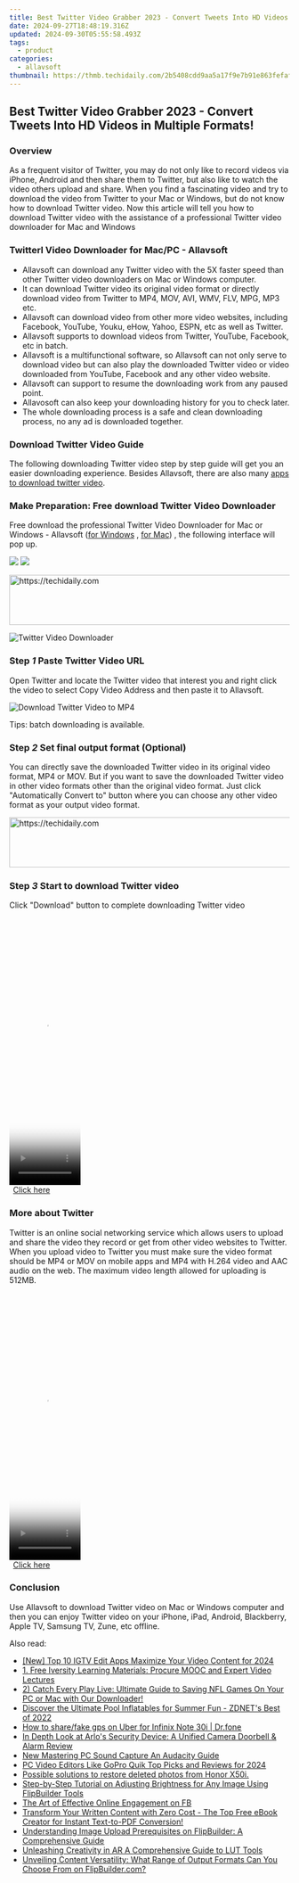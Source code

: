 ```yaml
---
title: Best Twitter Video Grabber 2023 - Convert Tweets Into HD Videos in Multiple Formats!
date: 2024-09-27T18:48:19.316Z
updated: 2024-09-30T05:55:58.493Z
tags:
  - product
categories:
  - allavsoft
thumbnail: https://thmb.techidaily.com/2b5408cdd9aa5a17f9e7b91e863fefaf73cf6e1aca47c82b58449d867a0d4a44.jpg
---
```


## Best Twitter Video Grabber 2023 - Convert Tweets Into HD Videos in Multiple Formats!

### Overview

As a frequent visitor of Twitter, you may do not only like to record videos via iPhone, Android and then share them to Twitter, but also like to watch the video others upload and share. When you find a fascinating video and try to download the video from Twitter to your Mac or Windows, but do not know how to download Twitter video. Now this article will tell you how to download Twitter video with the assistance of a professional Twitter video downloader for Mac and Windows

### Twitterl Video Downloader for Mac/PC - Allavsoft

* Allavsoft can download any Twitter video with the 5X faster speed than other Twitter video downloaders on Mac or Windows computer.
* It can download Twitter video its original video format or directly download video from Twitter to MP4, MOV, AVI, WMV, FLV, MPG, MP3 etc.
* Allavsoft can download video from other more video websites, including Facebook, YouTube, Youku, eHow, Yahoo, ESPN, etc as well as Twitter.
* Allavsoft supports to download videos from Twitter, YouTube, Facebook, etc in batch.
* Allavsoft is a multifunctional software, so Allavsoft can not only serve to download video but can also play the downloaded Twitter video or video downloaded from YouTube, Facebook and any other video website.
* Allavsoft can support to resume the downloading work from any paused point.
* Allavosoft can also keep your downloading history for you to check later.
* The whole downloading process is a safe and clean downloading process, no any ad is downloaded together.

### Download Twitter Video Guide

The following downloading Twitter video step by step guide will get you an easier downloading experience. Besides Allavsoft, there are also many [apps to download twitter video](https://fixthephoto.com/best-app-to-download-twitter-videos.html). 

### Make Preparation: Free download Twitter Video Downloader

Free download the professional Twitter Video Downloader for Mac or Windows - Allavsoft ([for Windows](https://tools.techidaily.com/allavsoft/products/) , [for Mac](https://tools.techidaily.com/allavsoft/products/)) , the following interface will pop up.

[![](https://www.allavsoft.com/how-to/../images/how-to/free-download-win.jpg)](https://tools.techidaily.com/allavsoft/products/) [![](https://www.allavsoft.com/how-to/../images/how-to/free-download-mac.jpg)](https://tools.techidaily.com/allavsoft/products/)

<!-- affiliate ads begin -->
<a href="https://appsumo.8odi.net/c/5597632/2123740/7443" target="_top" id="2123740">
  <img src="//a.impactradius-go.com/display-ad/7443-2123740" border="0" alt="https://techidaily.com" width="728" height="90"/>
</a>
<img height="0" width="0" src="https://appsumo.8odi.net/i/5597632/2123740/7443" style="position:absolute;visibility:hidden;" border="0" />
<!-- affiliate ads end -->

![Twitter Video Downloader](https://www.allavsoft.com/how-to/../images/allavsoft/screen-shot-600.jpg)

### Step _1_ Paste Twitter Video URL

Open Twitter and locate the Twitter video that interest you and right click the video to select Copy Video Address and then paste it to Allavsoft. 

![Download Twitter Video to MP4](https://www.allavsoft.com/how-to/../images/how-to/download-udemy-videos/download-udemy-courses-videos.jpg)

Tips: batch downloading is available.

### Step _2_ Set final output format (Optional)

You can directly save the downloaded Twitter video in its original video format, MP4 or MOV. But if you want to save the downloaded Twitter video in other video formats other than the original video format. Just click "Automatically Convert to" button where you can choose any other video format as your output video format.

<!-- affiliate ads begin -->
<a href="https://ephamedtechinc.pxf.io/c/5597632/2137201/26400" target="_top" id="2137201">
  <img src="//a.impactradius-go.com/display-ad/26400-2137201" border="0" alt="https://techidaily.com" width="728" height="90"/>
</a>
<img height="0" width="0" src="https://ephamedtechinc.pxf.io/i/5597632/2137201/26400" style="position:absolute;visibility:hidden;" border="0" />
<!-- affiliate ads end -->

### Step _3_ Start to download Twitter video

Click "Download" button to complete downloading Twitter video

<!-- affiliate ads begin -->
<span id="1977006">
					<video width="128" height="480" style="cursor:pointer"
           poster="//a.impactradius-go.com/display-clicktoplayimage/1977006.png"
           onclick="if(!this.playClicked){this.play();this.setAttribute('controls',true);this.playClicked=true;}">
	   <source src="//a.impactradius-go.com/display-ad/22993-1977006">
	   <img src="//a.impactradius-go.com/display-clicktoplayimage/1977006.png" style="border: none; height: 100%; width: 100%; object-fit: contain">
	</video>
	<div style="width:80px;text-align:center"><a href="javascript:window.open(decodeURIComponent('https%3A%2F%2Fhomestyler.sjv.io%2Fc%2F5597632%2F1977006%2F22993'), '_blank');void(0);">Click here</a></div>
</span>
<img height="0" width="0" src="https://imp.pxf.io/i/5597632/1977006/22993" style="position:absolute;visibility:hidden;" border="0" />
<!-- affiliate ads end -->

### More about Twitter

Twitter is an online social networking service which allows users to upload and share the video they record or get from other video websites to Twitter. When you upload video to Twitter you must make sure the video format should be MP4 or MOV on mobile apps and MP4 with H.264 video and AAC audio on the web. The maximum video length allowed for uploading is 512MB.

<!-- affiliate ads begin -->
<span id="1977032">
					<video width="128" height="480" style="cursor:pointer"
           poster="//a.impactradius-go.com/display-clicktoplayimage/1977032.png"
           onclick="if(!this.playClicked){this.play();this.setAttribute('controls',true);this.playClicked=true;}">
	   <source src="//a.impactradius-go.com/display-ad/22993-1977032">
	   <img src="//a.impactradius-go.com/display-clicktoplayimage/1977032.png" style="border: none; height: 100%; width: 100%; object-fit: contain">
	</video>
	<div style="width:80px;text-align:center"><a href="javascript:window.open(decodeURIComponent('https%3A%2F%2Fhomestyler.sjv.io%2Fc%2F5597632%2F1977032%2F22993'), '_blank');void(0);">Click here</a></div>
</span>
<img height="0" width="0" src="https://imp.pxf.io/i/5597632/1977032/22993" style="position:absolute;visibility:hidden;" border="0" />
<!-- affiliate ads end -->

### Conclusion

Use Allavsoft to download Twitter video on Mac or Windows computer and then you can enjoy Twitter video on your iPhone, iPad, Android, Blackberry, Apple TV, Samsung TV, Zune, etc offline.

<ins class="adsbygoogle"
     style="display:block"
     data-ad-format="autorelaxed"
     data-ad-client="ca-pub-7571918770474297"
     data-ad-slot="1223367746"></ins>

<ins class="adsbygoogle"
     style="display:block"
     data-ad-client="ca-pub-7571918770474297"
     data-ad-slot="8358498916"
     data-ad-format="auto"
     data-full-width-responsive="true"></ins>

<span class="atpl-alsoreadstyle">Also read:</span>
<div><ul>
<li><a href="https://instagram-video-files.techidaily.com/new-top-10-igtv-edit-apps-maximize-your-video-content-for-2024/"><u>[New] Top 10 IGTV Edit Apps Maximize Your Video Content for 2024</u></a></li>
<li><a href="https://fox-within.techidaily.com/1-free-iversity-learning-materials-procure-mooc-and-expert-video-lectures/"><u>1. Free Iversity Learning Materials: Procure MOOC and Expert Video Lectures</u></a></li>
<li><a href="https://fox-within.techidaily.com/2-catch-every-play-live-ultimate-guide-to-saving-nfl-games-on-your-pc-or-mac-with-our-downloader/"><u>2) Catch Every Play Live: Ultimate Guide to Saving NFL Games On Your PC or Mac with Our Downloader!</u></a></li>
<li><a href="https://tech-renaissance.techidaily.com/discover-the-ultimate-pool-inflatables-for-summer-fun-zdnets-best-of-2022/"><u>Discover the Ultimate Pool Inflatables for Summer Fun - ZDNET's Best of 2022</u></a></li>
<li><a href="https://fake-location.techidaily.com/how-to-sharefake-gps-on-uber-for-infinix-note-30i-drfone-by-drfone-virtual-android/"><u>How to share/fake gps on Uber for Infinix Note 30i | Dr.fone</u></a></li>
<li><a href="https://buynow-reviews.techidaily.com/in-depth-look-at-arlos-security-device-a-unified-camera-doorbell-and-alarm-review/"><u>In Depth Look at Arlo's Security Device: A Unified Camera Doorbell & Alarm Review</u></a></li>
<li><a href="https://voice-adjusting.techidaily.com/new-mastering-pc-sound-capture-an-audacity-guide/"><u>New Mastering PC Sound Capture An Audacity Guide</u></a></li>
<li><a href="https://ai-video-apps.techidaily.com/pc-video-editors-like-gopro-quik-top-picks-and-reviews-for-2024/"><u>PC Video Editors Like GoPro Quik Top Picks and Reviews for 2024</u></a></li>
<li><a href="https://review-topics.techidaily.com/possible-solutions-to-restore-deleted-photos-from-honor-x50i-by-fonelab-android-recover-photos/"><u>Possible solutions to restore deleted photos from Honor X50i.</u></a></li>
<li><a href="https://fox-within.techidaily.com/step-by-step-tutorial-on-adjusting-brightness-for-any-image-using-flipbuilder-tools/"><u>Step-by-Step Tutorial on Adjusting Brightness for Any Image Using FlipBuilder Tools</u></a></li>
<li><a href="https://facebook-video-files.techidaily.com/the-art-of-effective-online-engagement-on-fb/"><u>The Art of Effective Online Engagement on FB</u></a></li>
<li><a href="https://fox-within.techidaily.com/transform-your-written-content-with-zero-cost-the-top-free-ebook-creator-for-instant-text-to-pdf-conversion/"><u>Transform Your Written Content with Zero Cost - The Top Free eBook Creator for Instant Text-to-PDF Conversion!</u></a></li>
<li><a href="https://fox-within.techidaily.com/understanding-image-upload-prerequisites-on-flipbuilder-a-comprehensive-guide/"><u>Understanding Image Upload Prerequisites on FlipBuilder: A Comprehensive Guide</u></a></li>
<li><a href="https://extra-resources.techidaily.com/unleashing-creativity-in-ar-a-comprehensive-guide-to-lut-tools/"><u>Unleashing Creativity in AR A Comprehensive Guide to LUT Tools</u></a></li>
<li><a href="https://fox-within.techidaily.com/unveiling-content-versatility-what-range-of-output-formats-can-you-choose-from-on-flipbuildercom/"><u>Unveiling Content Versatility: What Range of Output Formats Can You Choose From on FlipBuilder.com?</u></a></li>
</ul></div>

